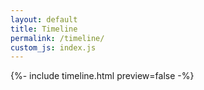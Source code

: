 ```yaml
---
layout: default
title: Timeline
permalink: /timeline/
custom_js: index.js
---
```


{%- include timeline.html preview=false -%}
